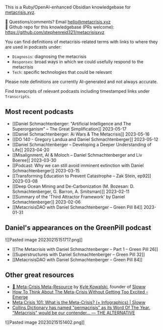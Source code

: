 This is a Ruby/OpenAI-enhanced Obsidian knowledgebase for [metacrisis.xyz](https://metacrisis.xyz/).

💬 Questions/comments? Email hello@metacrisis.xyz  
👾 Github repo for this knowledgebase (PRs welcome): https://github.com/stephenreid321/metacrisisxyz

You can find definitions of metacrisis-related terms with links to where they are used in podcasts under:
* `Diagnosis`: diagnosing the metacrisis
* `Responses`: broad ways in which we could usefully respond to the metacrisis
* `Tech`: specific technologies that could be relevant

Please note definitions are currently AI-generated and not always accurate.

Find transcripts of relevant podcasts including timestamped links under `Transcripts`.

## Most recent podcasts

  * [[Daniel Schmachtenberger: "Artificial Intelligence and The Superorganism" – The Great Simplification]] 2023-05-17
  * [[Daniel Schmachtenberger: Ai Wars & The Metacrisis]] 2023-05-16
  * [[DO 140  - Gregory Landua and Daniel Schmachtenberger]] 2023-05-12
  * [[Daniel Schmachtenberger – Developing a Deeper Understanding of Life]] 2023-04-20
  * [[Misalignment, AI & Moloch – Daniel Schmachtenberger and Liv Boeree]] 2023-03-30
  * [[Podcast: Why we can still avoid imminent extinction with Daniel Schmachtenberger]] 2023-03-15
  * [[Transforming Education to Prevent Catastrophe – Zak Stein, ep92]] 2023-03-08
  * [[Deep Ocean Mining and De-Carbonization (M. Bozesan: D. Schmachtenberger, G. Barron, A. Smitsman)]] 2023-02-11
  * [[Summary of the 'Third Attractor Framework' by Daniel Schmachtenberger]] 2023-02-06
  * [[MetacrisisDAO with Daniel Schmachtenberger – Green Pill 84]] 2023-01-31

## Daniel's appearances on the GreenPill podcast

![[Pasted image 20230215151717.png]]

* [[The Metacrisis with Daniel Schmachtenberger – Part 1 – Green Pill 26]]
* [[Superstructures with Daniel Schmachtenberger – Green Pill 32]]
* [[MetacrisisDAO with Daniel Schmachtenberger – Green Pill 84]]

## Other great resources

* [🤯 Meta-Crisis Meta-Resource](https://metacrisis.org/) by [Kyle Kowalski](https://metacrisis.org/META-CRISIS/02.+%F0%9F%91%A4+People/Kyle+Kowalski), founder of [Sloww](https://metacrisis.org/META-CRISIS/03.+%F0%9F%8C%8E+Projects/Sloww)
* [How To Think About The Meta-Crisis Without Getting Too Excited - Emerge](https://www.whatisemerging.com/opinions/how-to-think-about-the-meta-crisis-without-getting-too-excited)
* [Meta Crisis 101: What is the Meta-Crisis? (+ Infographics) | Sloww](https://www.sloww.co/meta-crisis-101/)
* [Collins Dictionary has named "permacrisis" as its Word Of The Year. "Metacrisis" would be our contender... — THE ALTERNATIVE](https://www.thealternative.org.uk/dailyalternative/2022/11/7/permacrisis-metacrisis)

![[Pasted image 20230215151402.png]]